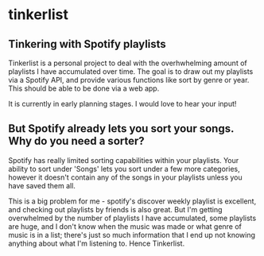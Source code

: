 # tinkerlist
## Tinkering with Spotify playlists

Tinkerlist is a personal project to deal with the overhwhelming amount of playlists I have accumulated over time. The goal is to draw out my playlists via a Spotify API, and provide various functions like sort by genre or year. This should be able to be done via a web app.

It is currently in early planning stages. I would love to hear your input!

## But Spotify already lets you sort your songs. Why do you need a sorter?
Spotify has really limited sorting capabilities within your playlists. Your ability to sort under 'Songs' lets you sort under a few more categories, however it doesn't contain any of the songs in your playlists unless you have saved them all.

This is a big problem for me - spotify's discover weekly playlist is excellent, and checking out playlists by friends is also great. But I'm getting overwhelmed by the number of playlists I have accumulated, some playlists are huge, and I don't know when the music was made or what genre of music is in a list; there's just so much information that I end up not knowing anything about what I'm listening to. Hence Tinkerlist.
